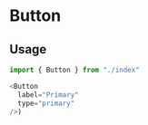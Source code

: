 # Button

## Usage

```javascript
import { Button } from "./index"

<Button
  label="Primary"
  type="primary"
/>)
```